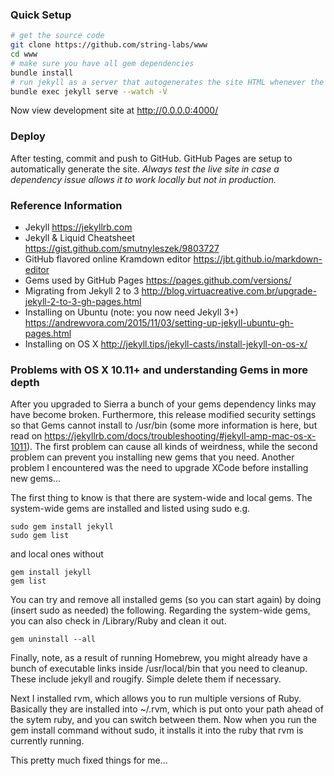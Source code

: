 ### Quick Setup
```bash
# get the source code
git clone https://github.com/string-labs/www
cd www
# make sure you have all gem dependencies
bundle install
# run jekyll as a server that autogenerates the site HTML whenever the source files change
bundle exec jekyll serve --watch -V
```
Now view development site at http://0.0.0.0:4000/ 

### Deploy

After testing, commit and push to GitHub. GitHub Pages are setup to automatically generate the site.
*Always test the live site in case a dependency issue allows it to work locally but not in production.*

### Reference Information
* Jekyll https://jekyllrb.com
* Jekyll & Liquid Cheatsheet https://gist.github.com/smutnyleszek/9803727
* GitHub flavored online Kramdown editor https://jbt.github.io/markdown-editor
* Gems used by GitHub Pages https://pages.github.com/versions/
* Migrating from Jekyll 2 to 3 http://blog.virtuacreative.com.br/upgrade-jekyll-2-to-3-gh-pages.html
* Installing on Ubuntu (note: you now need Jekyll 3+) https://andrewvora.com/2015/11/03/setting-up-jekyll-ubuntu-gh-pages.html
* Installing on OS X http://jekyll.tips/jekyll-casts/install-jekyll-on-os-x/

### Problems with OS X 10.11+ and understanding Gems in more depth

After you upgraded to Sierra a bunch of your gems dependency links may have become broken. Furthermore,
this release modified security settings so that Gems cannot install to /usr/bin (some more information is
here, but read on https://jekyllrb.com/docs/troubleshooting/#jekyll-amp-mac-os-x-1011). The first problem
can cause all kinds of weirdness, while the second problem can prevent you installing new gems that you 
need. Another problem I encountered was the need to upgrade XCode before installing new gems...

The first thing to know is that there are system-wide and local gems. The system-wide gems are 
installed and listed using sudo e.g. 

```
sudo gem install jekyll
sudo gem list
```

and local ones without

```
gem install jekyll
gem list
```

You can try and remove all installed gems (so you can start again) by doing (insert sudo as needed) the following.
Regarding the system-wide gems, you can also check in /Library/Ruby and clean it out.

```
gem uninstall --all
```

Finally, note, as a result of running Homebrew, you might already have a bunch of executable links inside
/usr/local/bin that you need to cleanup. These include jekyll and rougify. Simple delete them if necessary.

Next I installed rvm, which allows you to run multiple versions of Ruby. Basically they are installed
into ~/.rvm, which is put onto your path ahead of the sytem ruby, and you can switch between them. 
Now when you run the gem install command without sudo, it installs it into the ruby that rvm is
currently running. 

This pretty much fixed things for me...



